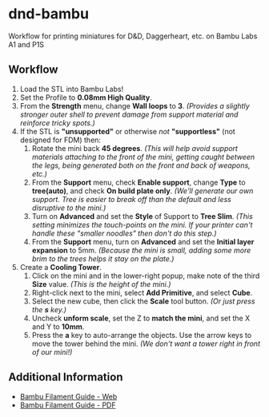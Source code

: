 # dnd-bambu
Workflow for printing miniatures for D&amp;D, Daggerheart, etc. on Bambu Labs A1 and P1S

## Workflow

1. Load the STL into Bambu Labs!
2. Set the Profile to **0.08mm High Quality**.
3. From the **Strength** menu, change **Wall loops** to **3**. *(Provides a slightly stronger outer shell to prevent damage from support material and reinforce tricky spots.)*
4. If the STL is **"unsupported"** or otherwise *not* **"supportless"** (not designed for FDM) then:
    1. Rotate the mini back **45 degrees**. *(This will help avoid support materials attaching to the front of the mini, getting caught between the legs, being generated both on the front and back of weapons, etc.)*
    2. From the **Support** menu, check **Enable support**, change **Type** to **tree(auto)**, and check **On build plate only**. *(We'll generate our own support. Tree is easier to break off than the default and less disruptive to the mini.)*
    3. Turn on **Advanced** and set the **Style** of Support to **Tree Slim**. *(This setting minimizes the touch-points on the mini. If your printer can't handle these "smaller noodles" then don't do this step.)*
    4. From the **Support** menu, turn on **Advanced** and set the **Initial layer expansion** to 5mm. *(Because the mini is small, adding some more brim to the trees helps it stay on the plate.)*
5. Create a **Cooling Tower**.
    1. Click on the mini and in the lower-right popup, make note of the third **Size** value. *(This is the height of the mini.)*
    2. Right-click next to the mini, select **Add Primitive**, and select **Cube**.
    3. Select the new cube, then click the **Scale** tool button. *(Or just press the **s** key.)*
    4. Uncheck **unform scale**, set the Z to **match the mini**, and set the X and Y to **10mm**.
    5. Press the **a** key to auto-arrange the objects. Use the arrow keys to move the tower behind the mini. *(We don't want a tower right in front of our mini!)*

## Additional Information

- [Bambu Filament Guide - Web](https://bambulab.com/en/filament-guide)
- [Bambu Filament Guide - PDF](filament-guide-en.pdf)
